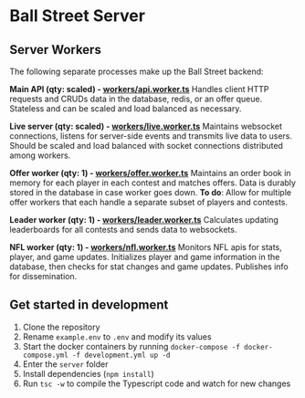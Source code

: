 # Ball Street Server

## Server Workers

The following separate processes make up the Ball Street backend:

**Main API (qty: scaled) - [workers/api.worker.ts](workers/api.worker.ts)**
Handles client HTTP requests and CRUDs data in the database, redis, or an offer queue. Stateless and can be scaled and load balanced as necessary.

**Live server (qty: scaled) - [workers/live.worker.ts](workers/live.worker.ts)**
Maintains websocket connections, listens for server-side events and transmits live data to users. Should be scaled and load balanced with socket connections distributed among workers.

**Offer worker (qty: 1) - [workers/offer.worker.ts](workers/offer.worker.ts)**
Maintains an order book in memory for each player in each contest and matches offers. Data is durably stored in the database in case worker goes down. **To do**: Allow for multiple offer workers that each handle a separate subset of players and contests.

**Leader worker (qty: 1) - [workers/leader.worker.ts](workers/leader.worker.ts)**
Calculates updating leaderboards for all contests and sends data to websockets.

**NFL worker (qty: 1) - [workers/nfl.worker.ts](workers/nfl.worker.ts)**
Monitors NFL apis for stats, player, and game updates. Initializes player and game information in the database, then checks for stat changes and game updates. Publishes info for dissemination.

## Get started in development

1. Clone the repository
2. Rename `example.env` to `.env` and modify its values
3. Start the docker containers by running `docker-compose -f docker-compose.yml -f development.yml up -d`
4. Enter the `server` folder
5. Install dependencies (`npm install`)
6. Run `tsc -w` to compile the Typescript code and watch for new changes
